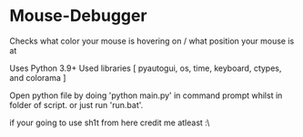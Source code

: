 # Mouse-Debugger
Checks what color your mouse is hovering on / what position your mouse is at

Uses Python 3.9+
Used libraries [ pyautogui, os, time, keyboard, ctypes, and colorama ]

Open python file by doing 'python main.py' in command prompt whilst in folder of script.
or just run 'run.bat'.

if your going to use sh1t from here credit me atleast :\
